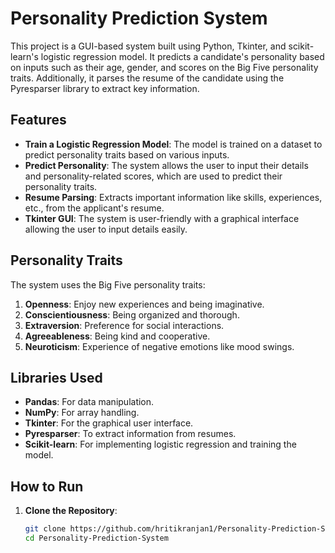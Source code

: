 # Personality Prediction System

This project is a GUI-based system built using Python, Tkinter, and scikit-learn's logistic regression model. It predicts a candidate's personality based on inputs such as their age, gender, and scores on the Big Five personality traits. Additionally, it parses the resume of the candidate using the Pyresparser library to extract key information.

## Features

- **Train a Logistic Regression Model**: The model is trained on a dataset to predict personality traits based on various inputs.
- **Predict Personality**: The system allows the user to input their details and personality-related scores, which are used to predict their personality traits.
- **Resume Parsing**: Extracts important information like skills, experiences, etc., from the applicant's resume.
- **Tkinter GUI**: The system is user-friendly with a graphical interface allowing the user to input details easily.

## Personality Traits

The system uses the Big Five personality traits:
1. **Openness**: Enjoy new experiences and being imaginative.
2. **Conscientiousness**: Being organized and thorough.
3. **Extraversion**: Preference for social interactions.
4. **Agreeableness**: Being kind and cooperative.
5. **Neuroticism**: Experience of negative emotions like mood swings.

## Libraries Used

- **Pandas**: For data manipulation.
- **NumPy**: For array handling.
- **Tkinter**: For the graphical user interface.
- **Pyresparser**: To extract information from resumes.
- **Scikit-learn**: For implementing logistic regression and training the model.

## How to Run

1. **Clone the Repository**:
   ```bash
   git clone https://github.com/hritikranjan1/Personality-Prediction-System.git
   cd Personality-Prediction-System
